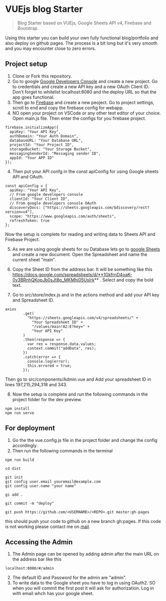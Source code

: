 # VUEjs blog Starter

> Blog Starter based on VUEjs, Google Sheets API v4, Firebase and Bootstrap.

Using this starter you can build your own fully functional blog/portfolio and also deploy on github pages. The process is a bit long but it's very smooth and you may encounter close to zero errors.

## Project setup

1. Clone or Fork this repository.
2. Go to google [Google Developers Console](https://console.developers.google.com) and create a new project. Go to credentials and create a new API key and a new OAuth Client ID. Don't forget to whitelist localhost:8080 and the deploy URL so that the app goes functional.
2. Then go to [Firebase](https://console.firebase.google.com) and create a new peoject. Go to project settings, scroll to end and copy the firebase config for webapp.
3. NO open your project on VSCode or any other text editor of your choice. Open main.js file. Then enter the configs for you firebase project.

```
firebase.initializeApp({
  apiKey: "Your API Key",
  authDomain: "Your Auth Domain",
  databaseURL: "Your Database URL",
  projectId: "Your Project ID",
  storageBucket: "Your Storage Bucket",
  messagingSenderId: "Messaging sender ID",
  appId: "Your APP ID"
});
```
4. Then put your API confg in the const apiConfig for using Google sheets API and OAuth.

```
const apiConfig = {
  apiKey: "Your API Key",
  // From google developers console
  clientId: "Your Client ID",
  // From google developers console OAuth
  discoveryDocs: ["https://sheets.googleapis.com/$discovery/rest?version=v4"],
  scope: "https://www.googleapis.com/auth/sheets",
  refreshToken: true
};

```
Now the setup is complete for reading and writing data to Sheets API and Firebase Project.

5. As we are using google sheets for ou Database lets go to [google Sheets](https://docs.google.com/sheets) and create a new document.  Open the Spreadsheet and name the current sheet "main".

6. Copy the Sheet ID from the address bar. It will be something like this 
https://docs.google.com/spreadsheets/d/**1GkfrnD4oaK-0v3BRnhQKopJb0sJt8p_MKMhi05UsIrk** . Select and copy the bold text.

7. Go to src/store/index.js and in the actions method and add your API key and Spreadsheet ID.
```
axios
        .get(
          "https://sheets.googleapis.com/v4/spreadsheets/" +
            "Your Spreadsheet ID" +
            "/values/main!A2:E?key=" +
            "Your API Key"
        )
        .then(response => {
          var res = response.data.values;
          context.commit("addData", res);
        })
        .catch(error => {
          console.log(error);
          this.errored = true;
        });
```
Then go to src/components/Admin.vue and Add your spreadsheet ID in lines 197,215,294,318 and 343.

8. Now the setup is complete and run the following commands in the project folder for the dev preview. 

```
npm install
npm run serve

```

## For deployment
1. Go the the vue.config.js file in the project folder and change the config accordingly.
2. Then run the following commands in the terminal

```
npm run build

cd dist

git init
git config user.email youremail@example.com 
git config user.name "your name"

gi add .

git commit -m "deploy"

git push https://github.com/<USERNAME>/<REPO>.git master:gh-pages

```
this should push your code to github on a new branch gh:pages. If this code is not working please contact me on [mail](mailto:souslam480@hotmail.com).

## Accessing the Admin
1. The Admin page can be opened by adding admin after the main URL on the address bar like this

```
localhost:8080/#/admin

```
2. The default ID and Password for the admin are "admin".
3. To write data to the Google sheet you have to log in using OAuth2. SO when you will commit the first post it will ask for authorization. Log in with email whch has your google sheet.




